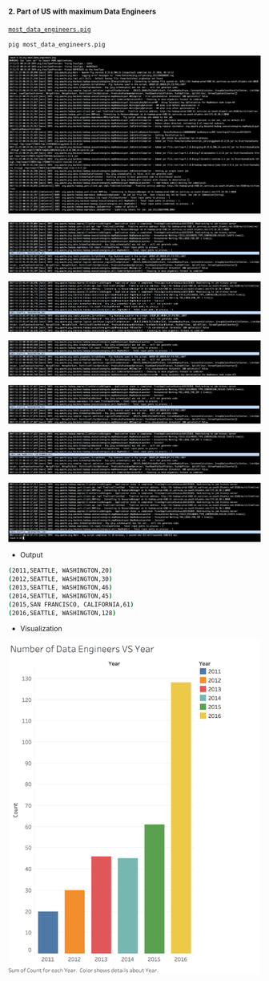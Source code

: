 #### 2. Part of US with maximum Data Engineers

[```most_data_engineers.pig```](pig/most_data_engineers.pig)

```sh
pig most_data_engineers.pig
```

![](images/2/1.png)

![](images/2/2.png)

![](images/2/3.png)

![](images/2/4.png)

![](images/2/5.png)

![](images/2/6.png)

![](images/2/7.png)

- Output

```sh
(2011,SEATTLE, WASHINGTON,20)
(2012,SEATTLE, WASHINGTON,30)
(2013,SEATTLE, WASHINGTON,46)
(2014,SEATTLE, WASHINGTON,45)
(2015,SAN FRANCISCO, CALIFORNIA,61)
(2016,SEATTLE, WASHINGTON,128)
```

- Visualization

![](images/2/8.png)